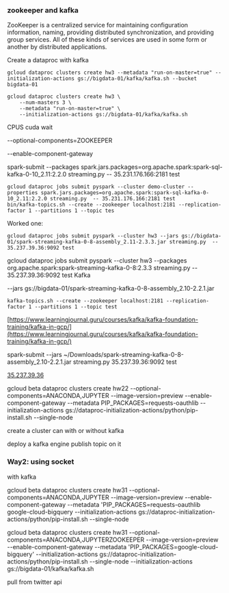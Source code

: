 ### zookeeper and kafka
ZooKeeper is a centralized service for maintaining configuration information, naming, providing distributed synchronization, and providing group services. All of these kinds of services are used in some form or another by distributed applications.


Create a dataproc with kafka
```
gcloud dataproc clusters create hw3 --metadata "run-on-master=true" --initialization-actions gs://bigdata-01/kafka/kafka.sh --bucket bigdata-01

gcloud dataproc clusters create hw3 \
    --num-masters 3 \
    --metadata "run-on-master=true" \
    --initialization-actions gs://bigdata-01/kafka/kafka.sh
```
CPUS cuda wait 

--optional-components=ZOOKEEPER

--enable-component-gateway 

spark-submit --packages spark.jars.packages=org.apache.spark:spark-sql-kafka-0-10_2.11:2.2.0 streaming.py  -- 35.231.176.166:2181 test
````
gcloud dataproc jobs submit pyspark --cluster demo-cluster --properties spark.jars.packages=org.apache.spark:spark-sql-kafka-0-10_2.11:2.2.0 streaming.py  -- 35.231.176.166:2181 test
bin/kafka-topics.sh --create --zookeeper localhost:2181 --replication-factor 1 --partitions 1 --topic tes
````
Worked one:
````
gcloud dataproc jobs submit pyspark --cluster hw3 --jars gs://bigdata-01/spark-streaming-kafka-0-8-assembly_2.11-2.3.3.jar streaming.py  -- 35.237.39.36:9092 test
````
gcloud dataproc jobs submit pyspark --cluster hw3 --packages org.apache.spark:spark-streaming-kafka-0-8:2.3.3 streaming.py  -- 35.237.39.36:9092 test
Kafka

--jars gs://bigdata-01/spark-streaming-kafka-0-8-assembly_2.10-2.2.1.jar 
````
kafka-topics.sh --create --zookeeper localhost:2181 --replication-factor 1 --partitions 1 --topic test
````

[https://www.learningjournal.guru/courses/kafka/kafka-foundation-training/kafka-in-gcp/](https://www.learningjournal.guru/courses/kafka/kafka-foundation-training/kafka-in-gcp/)

spark-submit --jars ~/Downloads/spark-streaming-kafka-0-8-assembly_2.10-2.2.1.jar streaming.py  35.237.39.36:9092 test

[35.237.39.36](https://35.237.39.36/)

gcloud beta dataproc clusters create hw22 --optional-components=ANACONDA,JUPYTER --image-version=preview --enable-component-gateway --metadata PIP_PACKAGES=requests-oauthlib --initialization-actions gs://dataproc-initialization-actions/python/pip-install.sh --single-node



create a cluster 
can with or without kafka

deploy a kafka engine
publish topic on it


### Way2: using socket

with kafka

gcloud beta dataproc clusters create hw31 --optional-components=ANACONDA,JUPYTER --image-version=preview --enable-component-gateway --metadata 'PIP_PACKAGES=requests-oauthlib google-cloud-bigquery --initialization-actions gs://dataproc-initialization-actions/python/pip-install.sh --single-node

gcloud beta dataproc clusters create hw31 --optional-components=ANACONDA,JUPYTERZOOKEEPER --image-version=preview --enable-component-gateway --metadata 'PIP_PACKAGES=google-cloud-bigquery' --initialization-actions gs://dataproc-initialization-actions/python/pip-install.sh --single-node --initialization-actions gs://bigdata-01/kafka/kafka.sh

pull from twitter api

<!--stackedit_data:
eyJoaXN0b3J5IjpbLTE4NDkyMTYxMDMsLTc1NzE0NDkwMSwtMT
E4NzUwODA5NCwtODQ0OTY2OTQyLC00MTk1OTg4MTMsMTQ0MzAw
NTE3NSwtMTMzMTM5NzY5NiwtOTQ3MjIwMzQ5LDE2NjY3OTY5Nj
EsLTgyNzcxNTM0OCwtMjAxMjUxMjExOCwyMDE0NzI4MywtNDU1
MDE4NzExLDQ2NzI5NzY2NiwtNzc4OTU0NzYxLC05NDk5MDEyNj
AsMTM2MDgwNzMzNSwtMTQ2MDc0Njg5Nyw1NDU1MjM0NDUsLTEx
NTczMTI5MV19
-->